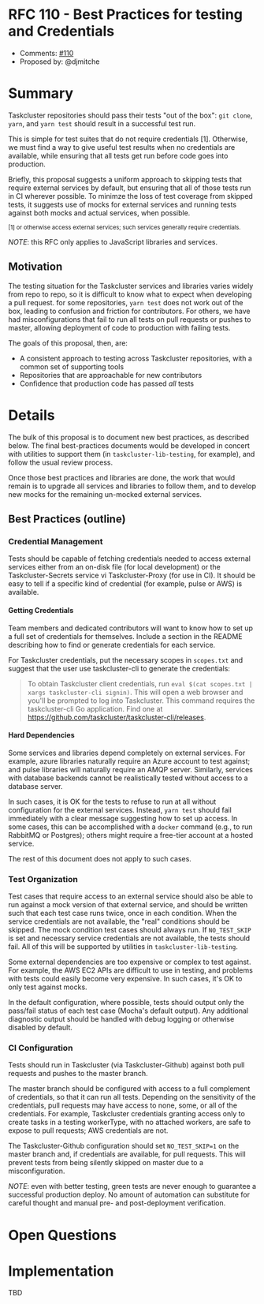# RFC 110 - Best Practices for testing and Credentials
* Comments: [#110](https://api.github.com/repos/taskcluster/taskcluster-rfcs/issues/110)
* Proposed by: @djmitche

# Summary

Taskcluster repositories should pass their tests "out of the box": `git clone`, `yarn`, and `yarn test` should result in a successful test run.

This is simple for test suites that do not require credentials [1].
Otherwise, we must find a way to give useful test results when no credentials are available, while ensuring that all tests get run before code goes into production.

Briefly, this proposal suggests a uniform approach to skipping tests that require external services by default, but ensuring that all of those tests run in CI wherever possible.
To minimze the loss of test coverage from skipped tests, it suggests use of mocks for external services and running tests against both mocks and actual services, when possible.

<sub>[1] or otherwise access external services; such services generally require credentials.</sub>

*NOTE*: this RFC only applies to JavaScript libraries and services.

## Motivation

The testing situation for the Taskcluster services and libraries varies widely from repo to repo, so it is difficult to know what to expect when developing a pull request.
for some repositories, `yarn test` does not work out of the box, leading to confusion and friction for contributors.
For others, we have had misconfigurations that fail to run all tests on pull requests or pushes to master, allowing deployment of code to production with failing tests.

The goals of this proposal, then, are:

* A consistent approach to testing across Taskcluster repositories, with a common set of supporting tools
* Repositories that are approachable for new contributors
* Confidence that production code has passed *all* tests

# Details

The bulk of this proposal is to document new best practices, as described below.
The final best-practices documents would be developed in concert with utilities to support them (in `taskcluster-lib-testing`, for example), and follow the usual review process.

Once those best practices and libraries are done, the work that would remain is to upgrade all services and libraries to follow them, and to develop new mocks for the remaining un-mocked external services.

## Best Practices (outline)

### Credential Management

Tests should be capable of fetching credentials needed to access external services either from an on-disk file (for local development) or the Taskcluster-Secrets service vi Taskcluster-Proxy (for use in CI).
It should be easy to tell if a specific kind of credential (for example, pulse or AWS) is available.

#### Getting Credentials

Team members and dedicated contributors will want to know how to set up a full set of credentials for themselves.
Include a section in the README describing how to find or generate credentials for each service.

For Taskcluster credentials, put the necessary scopes in `scopes.txt` and suggest that the user use taskcluster-cli to generate the credentials:

> To obtain Taskcluster client credentials, run `eval $(cat scopes.txt | xargs taskcluster-cli signin)`. This will open a web browser and you'll be prompted to log into Taskcluster. This command requires the taskcluster-cli Go application. Find one at https://github.com/taskcluster/taskcluster-cli/releases.

#### Hard Dependencies

Some services and libraries depend completely on external services.
For example, azure libraries naturally require an Azure account to test against; and pulse libraries will naturally require an AMQP server.
Similarly, services with database backends cannot be realistically tested without access to a database server.

In such cases, it is OK for the tests to refuse to run at all without configuration for the external services.
Instead, `yarn test` should fail immediately with a clear message suggesting how to set up access.
In some cases, this can be accomplished with a `docker` command (e.g., to run RabbitMQ or Postgres); others might require a free-tier account at a hosted service.

The rest of this document does not apply to such cases.

### Test Organization

Test cases that require access to an external service should also be able to run against a mock version of that external service, and should be written such that each test case runs twice, once in each condition.
When the service credentials are not available, the "real" conditions should be skipped.
The mock condition test cases should always run.
If `NO_TEST_SKIP` is set and necessary service credentials are not available, the tests should fail.
All of this will be supported by utilities in `taskcluster-lib-testing`.

Some external dependencies are too expensive or complex to test against.
For example, the AWS EC2 APIs are difficult to use in testing, and problems with tests could easily become very expensive.
In such cases, it's OK to only test against mocks.

In the default configuration, where possible, tests should output only the pass/fail status of each test case (Mocha's default output).
Any additional diagnostic output should be handled with debug logging or otherwise disabled by default.

### CI Configuration

Tests should run in Taskcluster (via Taskcluster-Github) against both pull requests and pushes to the master branch.

The master branch should be configured with access to a full complement of credentials, so that it can run all tests.
Depending on the sensitivity of the credentials, pull requests may have access to none, some, or all of the credentials.
For example, Taskcluster credentials granting access only to create tasks in a testing workerType, with no attached workers, are safe to expose to pull requests; AWS credentials are not.

The Taskcluster-Github configuration should set `NO_TEST_SKIP=1` on the master branch and, if credentials are available, for pull requests.
This will prevent tests from being silently skipped on master due to a misconfiguration.

*NOTE*: even with better testing, green tests are never enough to guarantee a successful production deploy.
No amount of automation can substitute for careful thought and manual pre- and post-deployment verification.

# Open Questions

# Implementation

TBD
